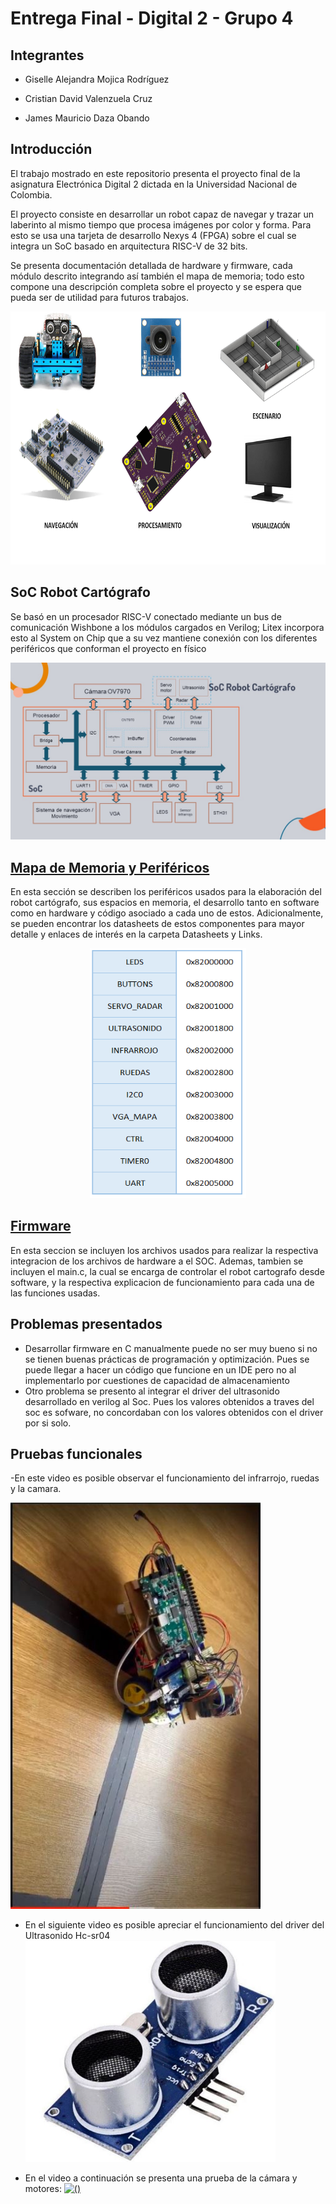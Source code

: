 # Entrega Final - Digital 2 - Grupo 4

## Integrantes 

- Giselle Alejandra Mojica Rodríguez 

- Cristian David Valenzuela Cruz

- James Mauricio Daza Obando


## Introducción

El trabajo mostrado en este repositorio presenta el proyecto final de la asignatura Electrónica Digital 2 dictada en la Universidad Nacional de Colombia.

El proyecto consiste en desarrollar un robot capaz de navegar y trazar un laberinto al mismo tiempo que procesa imágenes por color y forma. Para esto se usa una tarjeta de desarrollo Nexys 4 (FPGA) sobre el cual se integra un SoC basado en arquitectura RISC-V de 32 bits.

Se presenta documentación detallada de hardware y firmware, cada módulo descrito integrando así también el mapa de memoria; todo esto compone una descripción completa sobre el proyecto y se espera que pueda ser de utilidad para futuros trabajos.

<p align="center">
  <img width="720" height="405" src=/images/escenario.png>
</p>

## SoC Robot Cartógrafo

Se basó en un procesador RISC-V conectado mediante un bus de comunicación Wishbone a los módulos cargados en Verilog; Litex incorpora esto al System on Chip que a su vez mantiene conexión con los diferentes periféricos que conforman el proyecto en físico

![Screenshot](/images/SoCmem.jpg)

## [ Mapa de Memoria y Periféricos](https://github.com/unal-edigital2-labs/wp08-2021-2-gr04/tree/main/Mapa)

En esta sección se describen los periféricos usados para la elaboración del robot cartógrafo, sus espacios en memoria, el desarrollo tanto en software como en hardware y código asociado a cada uno de estos. Adicionalmente, se pueden encontrar los datasheets de estos componentes para mayor detalle y enlaces de interés en la carpeta Datasheets y Links.



<p align="center">
  <img width="250" height="400" src=/images/Memorymap.PNG>
</p>

## [ Firmware ](https://github.com/unal-edigital2-labs/wp08-2021-2-gr04/tree/main/Firmware)

 En esta seccion se incluyen los archivos usados para realizar la respectiva integracion de los archivos de hardware a el SOC. Ademas, tambien se incluyen el main.c, la cual se encarga de controlar el robot cartografo desde software, y la respectiva explicacion de funcionamiento para cada una de las funciones usadas.

## Problemas presentados

- Desarrollar firmware en C manualmente puede no ser muy bueno si no se tienen buenas prácticas de programación y optimización. Pues se puede llegar a hacer un código que funcione en un IDE pero no al implementarlo por cuestiones de capacidad de almacenamiento
- Otro problema se presento al integrar el  driver del ultrasonido desarrollado en verilog al Soc. Pues los valores obtenidos a traves del soc es sofware, no concordaban con los valores obtenidos con el driver por si solo.

## Pruebas funcionales
-En este video es posible observar el funcionamiento del infrarrojo, ruedas y la camara.

<a href="https://drive.google.com/drive/folders/142QnFIS4SVECmSSa9qxbLlYzCy9eO4Y_?usp=sharing
" target="_blank"><img src="https://github.com/unal-edigital2-labs/wp08-2021-2-gr04/blob/main/images/1Carro.jpeg" 
alt="(https://github.com/unal-edigital2-labs/wp08-2021-2-gr04/blob/main/images/1Carro.jpeg)" width="400"/></a>

- En el siguiente video es posible apreciar el funcionamiento del driver del Ultrasonido Hc-sr04
<a href="https://drive.google.com/file/d/1e7nmWLr6yBetAY9SGtBAJGUuHZ1iqG_H/view?usp=sharing
" target="_blank"><img src="https://github.com/unal-edigital2-labs/wp08-2021-2-gr04/blob/main/images/Ultrasonido.JPG" 
alt="(https://github.com/unal-edigital2-labs/wp08-2021-2-gr04/blob/main/images/Ultrasonido.JPG)" width="400"/></a>

- En el video a continuación se presenta una prueba de la cámara y motores:
<a href="https://drive.google.com/file/d/1s1ATSUborSTColFX9ysljxoKd6m9SaRN/view?usp=sharing
" target="_blank"><img src="" 
alt="()" width="400"/></a>

